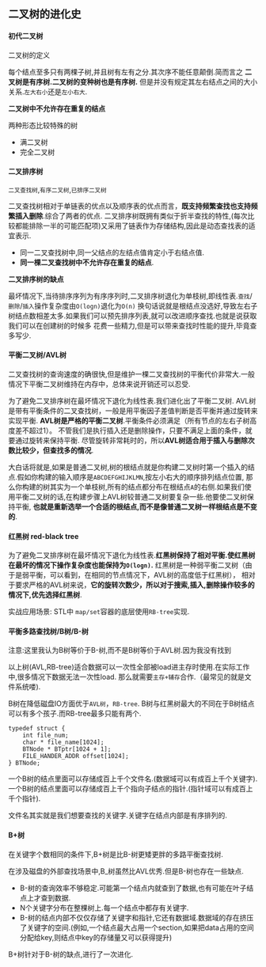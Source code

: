 ## 二叉树的进化史

#### 初代二叉树 

二叉树的定义

每个结点至多只有两棵子树,并且树有左有之分.其次序不能任意颠倒.简而言之 **二叉树是有序树.二叉树的变种树也是有序树.**
但是并没有规定其左右结点之间的大小关系.`左大右小`还是`左小右大`.

**二叉树中不允许存在重复的结点**

两种形态比较特殊的树

 - 满二叉树
 - 完全二叉树

#### 二叉排序树

`二叉查找树`,`有序二叉树`,`已排序二叉树`

二叉查找树相对于单链表的优点以及顺序表的优点而言，**既支持频繁查找也支持频繁插入删除**.综合了两者的优点.
二叉排序树既拥有类似于折半查找的特性,(每次比较都能排除一半的可能匹配项)又采用了链表作为存储结构,因此是动态查找表的适宜表示.

 - 同一二叉查找树中,同一父结点的左结点值肯定小于右结点值.
 - **同一棵二叉查找树中不允许存在重复的结点**.

**二叉排序树的缺点** 

最坏情况下,当待排序序列为有序序列时,二叉排序树退化为单枝树,即线性表.`查找`/`删除`/`插入`操作复杂度由`O(logn)`退化为`O(n)`
换句话说就是根结点没选好,导致左右子树结点数相差太多.如果我们可以预先排序列表,就可以改进顺序查找.也就是说获取我们可以在创建树的时候多
花费一些精力,但是可以带来查找时性能的提升,毕竟查多写少.


#### 平衡二叉树/AVL树

二叉查找树的查询速度的确很快,但是维护一棵二叉查找树的平衡代价非常大.一般情况下平衡二叉树维持在内存中，总体来说开销还可以忍受.


为了避免二叉排序树在最坏情况下退化为线性表.我们进化出了平衡二叉树.
AVL树是带有平衡条件的二叉查找树，一般是用平衡因子差值判断是否平衡并通过旋转来实现平衡.
**AVL树是严格的平衡二叉树**.平衡条件必须满足（所有节点的左右子树高度差不超过1）。
不管我们是执行插入还是删除操作，只要不满足上面的条件，就要通过旋转来保持平衡.
尽管旋转非常耗时的，所以**AVL树适合用于插入与删除次数比较少，但查找多的情况**.

大白话将就是,如果是普通二叉树,树的根结点就是你构建二叉树时第一个插入的结点.假如你构建的输入顺序是`ABCDEFGHIJKLMN`,按左小右大的顺序排列结点位置,
那么你构建的树其实为一个单枝树,所有的结点都分布在根结点`A`的右侧.如果我们使用平衡二叉树的话,在构建步骤上AVL树较普通二叉树要复杂一些.他要使二叉树保持平衡,
**也就是重新选举一个合适的根结点,而不是像普通二叉树一样根结点是不变的**.

#### 红黑树 red-black tree

为了避免二叉排序树在最坏情况下退化为线性表.**红黑树保持了相对平衡.使红黑树在最坏的情况下操作复杂度也能保持为`O(logn)`.**
红黑树是一种弱平衡二叉树（由于是弱平衡，可以看到，在相同的节点情况下，AVL树的高度低于红黑树），
相对于要求严格的AVL树来说，**它的旋转次数少，所以对于搜索,插入,删除操作较多的情况下,优先选择红黑树**.

实战应用场景: STL中 `map/set`容器的底层使用`RB-tree`实现.

#### 平衡多路查找树/B树/B-树

注意:这里我认为B树等价于B-树,而不是B树等价于AVL树.因为我没有找到

以上树(AVL,RB-tree)适合数据可以一次性全部被load进主存时使用.在实际工作中,很多情况下数据无法一次性load.
那么就需要`主存+辅存`合作.（最常见的就是文件系统喽).

B树在降低磁盘IO方面优于`AVL树`，`RB-tree`.
B树与红黑树最大的不同在于B树结点可以有多个孩子.而RB-tree最多只能有两个.

	typedef struct {
		int file_num;
		char * file_name[1024];	
		BTNode * BTptr[1024 + 1];
		FILE_HANDER_ADDR offset[1024];
	} BTNode;
 

一个B树的结点里面可以存储成百上千个文件名.(数据域可以有成百上千个关键字).
一个B树的结点里面可以存储成百上千个指向子结点的指针.(指针域可以有成百上千个指针).

文件名其实就是我们想要查找的关键字.关键字在结点内部是有序排列的.

#### B+树

在关键字个数相同的条件下,B+树是比B-树更矮更胖的多路平衡查找树.

在涉及磁盘的外部查找场景中,B_树虽然比AVL优秀.但是B-树也存在一些缺点.

 - B-树的查询效率不够稳定.可能第一个结点内就查到了数据,也有可能在叶子结点上才查到数据.
 - N个关键字分布在整棵树上.每一个结点中都存有关键字.
 - B-树的结点内部不仅仅存储了关键字和指针,它还有数据域.数据域的存在挤压了关键字的空间.(例如,一个结点最大占用一个section,如果把data占用的空间分配给key,则结点中key的存储量又可以获得提升)

B+树针对于B-树的缺点,进行了一次进化.